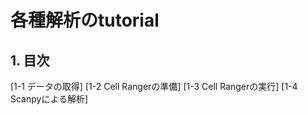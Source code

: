 # 各種解析のtutorial

## 1. 目次
[1-1 データの取得]
[1-2 Cell Rangerの準備]
[1-3 Cell Rangerの実行]
[1-4 Scanpyによる解析]

